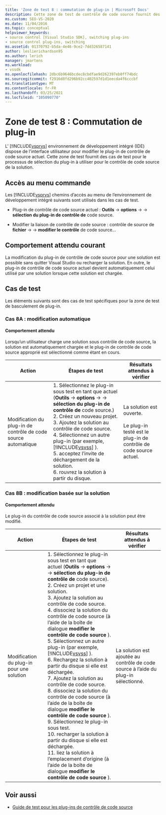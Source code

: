 ```yaml
---
title: 'Zone de test 8 : commutation de plug-in | Microsoft Docs'
description: Cette zone de test de contrôle de code source fournit des cas de test pour le processus de sélection du plug-in à utiliser pour le contrôle de code source de la solution dans Visual Studio.
ms.custom: SEO-VS-2020
ms.date: 11/04/2016
ms.topic: conceptual
helpviewer_keywords:
- source control [Visual Studio SDK], switching plug-ins
- source control plug-ins, switching
ms.assetid: 01370792-b5da-4e46-9ce2-7dd326587141
author: leslierichardson95
ms.author: lerich
manager: jmartens
ms.workload:
- vssdk
ms.openlocfilehash: 2dbc6b9646bcdec8cbdfae9d262397eb0ff74bdc
ms.sourcegitcommit: f2916d8fd296b92cc402597d1d1eecda4f6cccbf
ms.translationtype: MT
ms.contentlocale: fr-FR
ms.lasthandoff: 03/25/2021
ms.locfileid: "105090770"
---
```

# <a name="test-area-8-plug-in-switching"></a>Zone de test 8 : Commutation de plug-in
L' [!INCLUDE[vsprvs](../../code-quality/includes/vsprvs_md.md)] environnement de développement intégré (IDE) dispose de l’interface utilisateur pour modifier le plug-in de contrôle de code source actuel. Cette zone de test fournit des cas de test pour le processus de sélection du plug-in à utiliser pour le contrôle de code source de la solution.

## <a name="command-menu-access"></a>Accès au menu commande
 Les [!INCLUDE[vsprvs](../../code-quality/includes/vsprvs_md.md)] chemins d’accès au menu de l’environnement de développement intégré suivants sont utilisés dans les cas de test.

- Plug-in de contrôle de code source actuel : **Outils**  ->  **options**  ->    ->  **sélection du plug-in de contrôle de** code source.

- Modifier la liaison de contrôle de code source : contrôle de source de **fichier**  ->    ->  **modifier le contrôle** de code source...

## <a name="common-expected-behavior"></a>Comportement attendu courant
 La modification du plug-in de contrôle de code source pour une solution est possible sans quitter Visual Studio ou recharger la solution. En outre, le plug-in de contrôle de code source actuel devient automatiquement celui utilisé par une solution lorsque cette solution est chargée.

## <a name="test-cases"></a>Cas de test
 Les éléments suivants sont des cas de test spécifiques pour la zone de test de basculement de plug-in.

### <a name="case-8a-automatic-change"></a>Cas 8A : modification automatique

#### <a name="expected-behavior"></a>Comportement attendu
 Lorsqu’un utilisateur charge une solution sous contrôle de code source, la solution est automatiquement chargée et le plug-in de contrôle de code source approprié est sélectionné comme étant en cours.

| Action | Étapes de test | Résultats attendus à vérifier |
| - | - | - |
| Modification du plug-in de contrôle de code source automatique | 1. Sélectionnez le plug-in sous test en tant que actuel (**Outils**  ->  **options**  ->    ->  **sélection du plug-in de contrôle de** code source.)<br />2. Créez un nouveau projet.<br />3. Ajoutez la solution au contrôle de code source.<br />4. Sélectionnez un autre plug-in (par exemple, [!INCLUDE[vsvss](../../extensibility/includes/vsvss_md.md)] ).<br />5. acceptez l’invite de déchargement de la solution.<br />6. rouvrez la solution à partir du disque. | La solution est ouverte.<br /><br /> Le plug-in testé est le plug-in de contrôle de code source actuel. |

### <a name="case-8b-solution-based-change"></a>Cas 8B : modification basée sur la solution

#### <a name="expected-behavior"></a>Comportement attendu
 Le plug-in du contrôle de code source associé à la solution peut être modifié.

| Action | Étapes de test | Résultats attendus à vérifier |
|----------------------------------| - | - |
| Modification du plug-in pour une solution | 1. Sélectionnez le plug-in sous test en tant que actuel (**Outils**  ->  **options**  ->    ->  **sélection du plug-in de contrôle de** code source).<br />2. Créez un projet et une solution.<br />3. Ajoutez la solution au contrôle de code source.<br />4. dissociez la solution du contrôle de code source (à l’aide de la boîte de dialogue **modifier le contrôle de code source** ).<br />5. Sélectionnez un autre plug-in (par exemple, [!INCLUDE[vsvss](../../extensibility/includes/vsvss_md.md)] ).<br />6. Rechargez la solution à partir du disque si elle est déchargée.<br />7. Ajoutez la solution au contrôle de code source.<br />8. dissociez la solution du contrôle de code source (à l’aide de la boîte de dialogue **modifier le contrôle de code source** ).<br />9. Sélectionnez le plug-in sous test.<br />10. recharger la solution à partir du disque si elle est déchargée.<br />11. liez la solution à l’emplacement d’origine (à l’aide de la boîte de dialogue **modifier le contrôle de code source** ). | La solution est ajoutée au contrôle de code source à l’aide du plug-in sélectionné. |

## <a name="see-also"></a>Voir aussi
- [Guide de test pour les plug-ins de contrôle de code source](../../extensibility/internals/test-guide-for-source-control-plug-ins.md)
